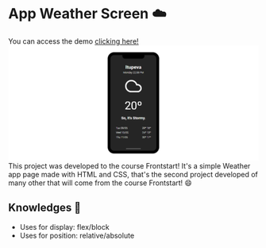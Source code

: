 # App Weather Screen :cloud:
You can access the demo [clicking here!](https://gvmotta.github.io/appclima/)
![Home page of the weather app](https://github.com/gvmotta/appclima/blob/master/assets/weather_img.png?raw=true)
This project was developed to the course Frontstart!
It's a simple Weather app page made with HTML and CSS, that's the second project developed of many other that will come from the course Frontstart! :smile:

## Knowledges :rocket:
- Uses for display: flex/block
- Uses for position: relative/absolute